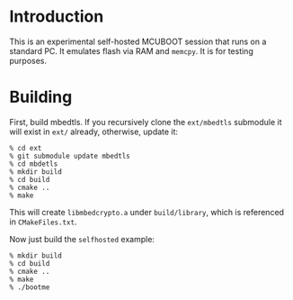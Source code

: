 # Introduction

This is an experimental self-hosted MCUBOOT session that runs on a standard PC.
It emulates flash via RAM and `memcpy`. It is for testing purposes.

# Building

First, build mbedtls. If you recursively clone the `ext/mbedtls` submodule it
will exist in `ext/` already, otherwise, update it:

```
% cd ext
% git submodule update mbedtls
% cd mbdetls
% mkdir build
% cd build
% cmake ..
% make
```

This will create `libmbedcrypto.a` under `build/library`, which is referenced
in `CMakeFiles.txt`.

Now just build the `selfhosted` example:

```
% mkdir build
% cd build
% cmake ..
% make
% ./bootme
```

